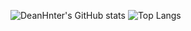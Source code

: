 ![DeanHnter's GitHub stats](https://github-readme-stats.vercel.app/api?username=DeanHnter&show_icons=true&theme=merko)
![Top Langs](https://github-readme-stats.vercel.app/api/top-langs/?username=DeanHnter&theme=merko)
<!---
DeanHnter/DeanHnter is a ✨ special ✨ repository because its `README.md` (this file) appears on your GitHub profile.
You can click the Preview link to take a look at your changes.
--->


